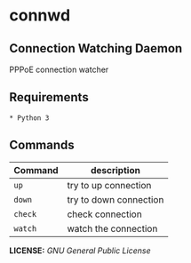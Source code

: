 # connwd
## Connection Watching Daemon

PPPoE connection watcher

## Requirements
	* Python 3

## Commands

Command | description
--- | ---
`up` | try to up connection
`down` | try to down connection
`check` | check connection
`watch` | watch the connection

**LICENSE:** *GNU General Public License*
